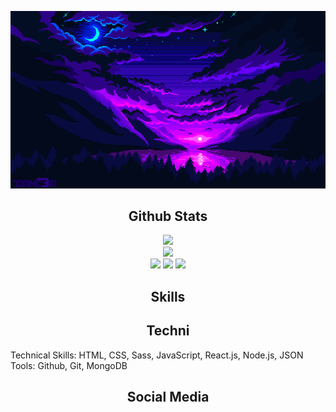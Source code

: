 <p align = "center">
  <img src="https://github.com/ChristopherBenton145/ChristopherBenton145/blob/main/images/github-background.gif" />
</p>

<h2 align="center">Github Stats</h2>
<p align="center">
  <img  src = "https://github-readme-stats.vercel.app/api?username=ChristopherBenton145&show_icons=true&theme=radical&line_height=25">
  <br />
  <img  src="https://github-readme-streak-stats.herokuapp.com/?user=ChristopherBenton145&show_icons=true&locale=en&layout=compact&theme=radical&line_height=0" />
  </br />
  <img src="https://badges.pufler.dev/visits/ChristopherBenton145/ChristopherBenton145"/>
  <img src="https://badges.pufler.dev/repos/ChristopherBenton145"/>
  <img src="https://badges.pufler.dev/commits/monthly/ChristopherBenton145" />
</p>

<h2 align="center">Skills</h2>
<p align = "center">
  <h2 align="center">Techni</h2>
  Technical Skills: HTML, CSS, Sass, JavaScript, React.js, Node.js, JSON Tools: Github, Git, MongoDB
</p>

<h2 align="center">Social Media</h2>
<p align = "center">
  
</p>

